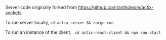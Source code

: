 Server code originally forked from https://github.com/antholeole/actix-sockets

To run server locally, 
``` cd actix-server && cargo run ```

To run an instance of the client,
``` cd actix-react-client && npm run start```
